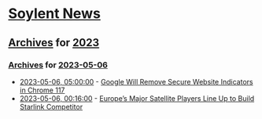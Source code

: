 # [Soylent News](../../../README.md)

## [Archives](../../index.md) for [2023](../index.md)

### [Archives](../../index.md) for [2023-05-06](index.md)

* [2023-05-06, 05:00:00](https://soylentnews.org/article.pl?sid=23/05/05/0252245&from=rss) - [Google Will Remove Secure Website Indicators in Chrome 117](https://soylentnews.org/article.pl?sid=23/05/05/0252245&from=rss)
* [2023-05-06, 00:16:00](https://soylentnews.org/article.pl?sid=23/05/05/0138213&from=rss) - [Europe’s Major Satellite Players Line Up to Build Starlink Competitor](https://soylentnews.org/article.pl?sid=23/05/05/0138213&from=rss)
